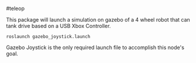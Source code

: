 #teleop

This package will launch a simulation on gazebo of a 4 wheel robot that can tank drive based on a USB Xbox Controller.

```
roslaunch gazebo_joystick.launch
```
Gazebo Joystick is the only required launch file to accomplish this node's goal.
